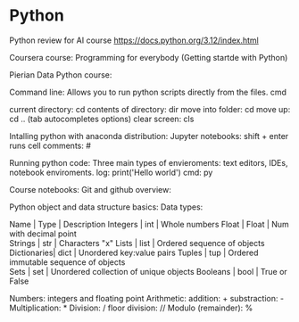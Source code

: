 # Python

Python review for AI course
https://docs.python.org/3.12/index.html

Coursera course: Programming for everybody (Getting startde with Python)

Pierian Data Python course:

Command line: Allows you to run python scripts directly from the files.
cmd

current directory: cd
contents of directory: dir
move into folder: cd <name of folder>
move up: cd ..
(tab autocompletes options)
clear screen: cls

Intalling python with anaconda distribution:
Jupyter notebooks: shift + enter runs cell
comments: #

Running python code: Three main types of envieroments: text editors, IDEs, notebook enviroments. 
log: print('Hello world')
cmd: py

Course notebooks:
Git and github overview:

Python object and data structure basics:
Data types:

Name        |   Type    |   Description
Integers    |   int     |   Whole numbers
Float       |   Float   |   Num with decimal point  
Strings     |   str     |   Characters "x"
Lists       |   list    |   Ordered sequence of objects
Dictionaries|   dict    |   Unordered key:value pairs
Tuples      |   tup     |   Ordered immutable sequence of objects   
Sets        |   set     |   Unordered collection of unique objects
Booleans    |   bool    |   True or False

Numbers: integers and floating point
Arithmetic: 
addition: +
substraction: -
Multiplication: *
Division: /
floor division: //
Modulo (remainder): %
